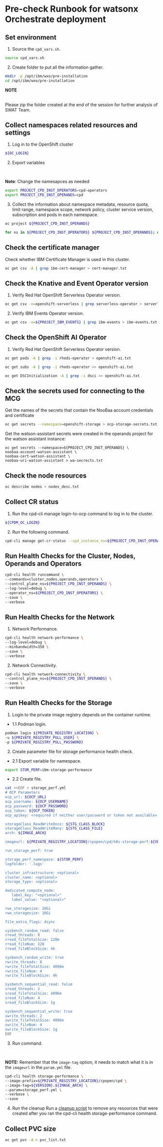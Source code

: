# Pre-check Runbook for watsonx Orchestrate deployment

## Set environment
1. Source the `cpd_vars.sh`.

```bash
source cpd_vars.sh
```

2. Create folder to put all the information gather.

```bash
mkdir -p /opt/ibm/wxo/pre-installation
cd /opt/ibm/wxo/pre-installation
```

**NOTE**

<br>
Please zip the folder created at the end of the session for further analysis of SWAT Team.

## Collect namespaces related resources and settings

1. Log in to the OpenShift cluster

```bash
${OC_LOGIN}
```

2. Export variables
<br>

**Note**: Change the namesapces as needed

```bash
export PROJECT_CPD_INST_OPERATORS=cpd-operators        
export PROJECT_CPD_INST_OPERANDS=cpd
```

3. Collect the information about namespace metadata, resource quota, limit range, namespace scope, network policy, cluster service version, subscription and pods in each namespace.

```bash
oc project ${PROJECT_CPD_INST_OPERANDS}
```

```bash
for ns in ${PROJECT_CPD_INST_OPERATORS} ${PROJECT_CPD_INST_OPERANDS}; do echo "==== Namespace:  $ns ====" ; oc get project $ns -o yaml > project-$ns.yaml;oc get ResourceQuota -o yaml -n $ns > quota-$ns.yaml;oc get LimitRange -o yaml -n $ns > limitrange-$ns.yaml;oc get NetworkPolicy -o yaml -n $ns > networkpolicy-$ns.yaml; oc get pods -n $ns > pod-list-$ns.txt;done
```

## Check the certificate manager
Check whether IBM Certificate Manager is used in this cluster.

```bash
oc get csv -A | grep ibm-cert-manager > cert-manager.txt
```

## Check the Knative and Event Operator version

1. Verify Red Hat OpenShift Serverless Operator version.

```bash
oc get csv -n=openshift-serverless | grep serverless-operator > serverless-operator.txt
```

2. Verify IBM Events Operator version.

```bash
oc get csv -n=${PROJECT_IBM_EVENTS} | grep ibm-events > ibm-events.txt
```

## Check the OpenShift AI Operator

1. Verify Red Hat OpenShift Serverless Operator version.

```bash
oc get pods -A | grep -i rhods-operator > openshift-ai.txt
```

```bash
oc get subs -A | grep -i rhods-operator >> openshift-ai.txt
```

```bash
oc get DSCInitialization -A | grep -i dsci >> openshift-ai.txt
```

## Check the secrets used for connecting to the MCG
Get the names of the secrets that contain the NooBaa account credentials and certificate

```bash
oc get secrets --namespace=openshift-storage > ocp-storage-secrets.txt
```

Get the watson-assistant secrets were created in the operands project for the watson assistant instance:
```
oc get secrets --namespace=${PROJECT_CPD_INST_OPERANDS} \
noobaa-account-watson-assistant \
noobaa-cert-watson-assistant \
noobaa-uri-watson-assistant > wa-secrects.txt
```

## Check the node resources

```bash
oc describe nodes > nodes_desc.txt
```

## Collect CR status

1. Run the cpd-cli manage login-to-ocp command to log in to the cluster.

```bash
${CPDM_OC_LOGIN}
```

2. Run the following command.

```bash
cpd-cli manage get-cr-status --cpd_instance_ns=${PROJECT_CPD_INST_OPERANDS} > cr_status.txt
```

## Run Health Checks for the Cluster, Nodes, Operands and Operators

```bash
cpd-cli health runcommand \
--commands=cluster,nodes,operands,operators \
--control_plane_ns=${PROJECT_CPD_INST_OPERANDS} \
--log-level=debug \
--operator_ns=${PROJECT_CPD_INST_OPERATORS} \
--save \
--verbose
```

## Run Health Checks for the Network
1. Network Performance.

```bash
cpd-cli health network-performance \
--log-level=debug \
--minbandwidth=350 \
--save \
--verbose
```

2. Network Connectivity.

```bash
cpd-cli health network-connectivity \
--control_plane_ns=${PROJECT_CPD_INST_OPERANDS} \
--save \
--verbose
```
## Run Health Checks for the Storage

1. Login to the private image registry depends on the container runtime.

* 1.1 Podman login.

```bash
podman login ${PRIVATE_REGISTRY_LOCATION} \
-u ${PRIVATE_REGISTRY_PULL_USER} \
-p ${PRIVATE_REGISTRY_PULL_PASSWORD}
```

2. Create parameter file for storage performance health check.

* 2.1 Export variable for namespace.

```bash
export STOR_PERF=ibm-storage-performance
```

* 2.2 Create file.

```bash
cat <<EOF > storage_perf.yml
# OCP Parameters
ocp_url: ${OCP_URL}
ocp_username: ${OCP_USERNAME}
ocp_password: ${OCP_PASSWORD}
ocp_token: ${OCP_TOKEN}
ocp_apikey: <required if neither user/password or token not available>

storageClass_ReadWriteOnce: ${STG_CLASS_BLOCK}
storageClass_ReadWriteMany: ${STG_CLASS_FILE}
arch: ${IMAGE_ARCH}

imageurl: ${PRIVATE_REGISTRY_LOCATION}/cpopen/cpd/k8s-storage-perf:${VERSION}.${IMAGE_ARCH}

run_storage_perf: true

storage_perf_namespace: ${STOR_PERF}
logfolder: '.logs'

cluster_infrastructure: <optional>
cluster_name: <optional>
storage_type: <optional>

dedicated_compute_node:
   label_key: "<optional>"
   label_value: "<optional>"

rwx_storagesize: 10Gi
rwo_storagesize: 10Gi

file_extra_flags: dsync

sysbench_random_read: false
rread_threads: 8
rread_fileTotalSize: 128m
rread_fileNum: 128
rread_fileBlockSize: 4k

sysbench_random_write: true
rwrite_threads: 8
rwrite_fileTotalSize: 4096m
rwrite_fileNum: 4
rwrite_fileBlockSize: 4k

sysbench_sequential_read: false
sread_threads: 2
sread_fileTotalSize: 4096m
sread_fileNum: 4
sread_fileBlockSize: 1g

sysbench_sequential_write: true
swrite_threads: 2
swrite_fileTotalSize: 4096m
swrite_fileNum: 4
swrite_fileBlockSize: 1g
EOF
```

3. Run command.
<br>

**NOTE:**
Remember that the `image-tag` option, it needs to match what it is in the `imageurl` in the `param.yml` file.

```bash
cpd-cli health storage-performance \
--image-prefix=${PRIVATE_REGISTRY_LOCATION}/cpopen/cpd \
--image-tag=${VERSION}.${IMAGE_ARCH} \
--param=storage_perf.yml \
--verbose \
--save
```
4. Run the cleanup
Run a [cleanup script](https://www.ibm.com/docs/en/software-hub/5.1.x?topic=health-storage-performance#health-storage-perf__cleanup__title__1) to remove any resources that were created after you ran the cpd-cli health storage-performance command. 

## Collect PVC size

```bash
oc get pvc -A > pvc_list.txt
```
